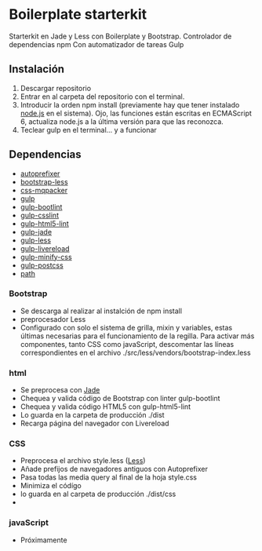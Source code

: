 # Boilerplate starterkit

Starterkit en Jade y Less con Boilerplate y Bootstrap.
Controlador de dependencias npm
Con automatizador de tareas Gulp


## Instalación
1. Descargar repositorio
2. Entrar en al carpeta del repositorio con el terminal.
3. Introducir la orden npm install (previamente hay que tener instalado [node.js](https://nodejs.org/en/) en el sistema). Ojo, las funciones están escritas en ECMAScript 6, actualiza node.js a la última versión para que las reconozca.
4. Teclear gulp en el terminal... y a funcionar


## Dependencias

* [autoprefixer](https://www.npmjs.com/package/autoprefixer)
* [bootstrap-less](https://www.npmjs.com/package/bootstrap-less)
* [css-mqpacker](https://github.com/hail2u/node-css-mqpacker)
* [gulp](https://www.npmjs.com/package/gulp)
* [gulp-bootlint](https://www.npmjs.com/package/gulp-bootlint)
* [gulp-csslint](https://www.npmjs.com/package/gulp-csslint)
* [gulp-html5-lint](https://www.npmjs.com/package/gulp-html5-lint)
* [gulp-jade](https://www.npmjs.com/package/gulp-jade)
* [gulp-less](https://www.npmjs.com/package/gulp-less)
* [gulp-livereload](https://www.npmjs.com/package/gulp-livereload)
* [gulp-minify-css](https://www.npmjs.com/package/gulp-minify-css)
* [gulp-postcss](https://www.npmjs.com/package/gulp-postcss)
* [path](https://www.npmjs.com/package/path)


### Bootstrap
* Se descarga al realizar al instalción de npm install
* preprocesador Less
* Configurado con solo el sistema de grilla, mixin y variables, estas últimas necesarias para el funcionamiento de la regilla. Para activar más componentes, tanto CSS como javaScript, descomentar las líneas correspondientes en el archivo ./src/less/vendors/bootstrap-index.less


### html
* Se preprocesa con [Jade](http://jade-lang.com)
* Chequea y valida código de Bootstrap con linter gulp-bootlint
* Chequea y valida código HTML5 con gulp-html5-lint
* Lo guarda en la carpeta de producción ./dist
* Recarga página del navegador con Livereload

### CSS

* Preprocesa el archivo style.less ([Less](http://lesscss.org))
* Añade prefijos de navegadores antiguos con Autoprefixer
* Pasa todas las media query al final de la hoja style.css
* Minimiza el códígo
* lo guarda en al carpeta de producción ./dist/css
* 

### javaScript

* Próximamente
